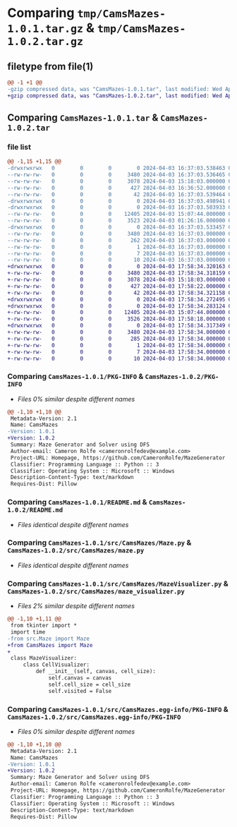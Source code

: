 # Comparing `tmp/CamsMazes-1.0.1.tar.gz` & `tmp/CamsMazes-1.0.2.tar.gz`

## filetype from file(1)

```diff
@@ -1 +1 @@
-gzip compressed data, was "CamsMazes-1.0.1.tar", last modified: Wed Apr  3 16:37:03 2024, max compression
+gzip compressed data, was "CamsMazes-1.0.2.tar", last modified: Wed Apr  3 17:58:34 2024, max compression
```

## Comparing `CamsMazes-1.0.1.tar` & `CamsMazes-1.0.2.tar`

### file list

```diff
@@ -1,15 +1,15 @@
-drwxrwxrwx   0        0        0        0 2024-04-03 16:37:03.538463 CamsMazes-1.0.1/
--rw-rw-rw-   0        0        0     3480 2024-04-03 16:37:03.536465 CamsMazes-1.0.1/PKG-INFO
--rw-rw-rw-   0        0        0     3078 2024-04-03 15:18:03.000000 CamsMazes-1.0.1/README.md
--rw-rw-rw-   0        0        0      427 2024-04-03 16:36:52.000000 CamsMazes-1.0.1/pyproject.toml
--rw-rw-rw-   0        0        0       42 2024-04-03 16:37:03.539464 CamsMazes-1.0.1/setup.cfg
-drwxrwxrwx   0        0        0        0 2024-04-03 16:37:03.498941 CamsMazes-1.0.1/src/
-drwxrwxrwx   0        0        0        0 2024-04-03 16:37:03.503933 CamsMazes-1.0.1/src/CamsMazes/
--rw-rw-rw-   0        0        0    12405 2024-04-03 15:07:44.000000 CamsMazes-1.0.1/src/CamsMazes/Maze.py
--rw-rw-rw-   0        0        0     3523 2024-04-03 01:26:16.000000 CamsMazes-1.0.1/src/CamsMazes/MazeVisualizer.py
-drwxrwxrwx   0        0        0        0 2024-04-03 16:37:03.533457 CamsMazes-1.0.1/src/CamsMazes.egg-info/
--rw-rw-rw-   0        0        0     3480 2024-04-03 16:37:03.000000 CamsMazes-1.0.1/src/CamsMazes.egg-info/PKG-INFO
--rw-rw-rw-   0        0        0      262 2024-04-03 16:37:03.000000 CamsMazes-1.0.1/src/CamsMazes.egg-info/SOURCES.txt
--rw-rw-rw-   0        0        0        1 2024-04-03 16:37:03.000000 CamsMazes-1.0.1/src/CamsMazes.egg-info/dependency_links.txt
--rw-rw-rw-   0        0        0        7 2024-04-03 16:37:03.000000 CamsMazes-1.0.1/src/CamsMazes.egg-info/requires.txt
--rw-rw-rw-   0        0        0       10 2024-04-03 16:37:03.000000 CamsMazes-1.0.1/src/CamsMazes.egg-info/top_level.txt
+drwxrwxrwx   0        0        0        0 2024-04-03 17:58:34.320163 CamsMazes-1.0.2/
+-rw-rw-rw-   0        0        0     3480 2024-04-03 17:58:34.318159 CamsMazes-1.0.2/PKG-INFO
+-rw-rw-rw-   0        0        0     3078 2024-04-03 15:18:03.000000 CamsMazes-1.0.2/README.md
+-rw-rw-rw-   0        0        0      427 2024-04-03 17:58:22.000000 CamsMazes-1.0.2/pyproject.toml
+-rw-rw-rw-   0        0        0       42 2024-04-03 17:58:34.321158 CamsMazes-1.0.2/setup.cfg
+drwxrwxrwx   0        0        0        0 2024-04-03 17:58:34.272495 CamsMazes-1.0.2/src/
+drwxrwxrwx   0        0        0        0 2024-04-03 17:58:34.283124 CamsMazes-1.0.2/src/CamsMazes/
+-rw-rw-rw-   0        0        0    12405 2024-04-03 15:07:44.000000 CamsMazes-1.0.2/src/CamsMazes/maze.py
+-rw-rw-rw-   0        0        0     3526 2024-04-03 17:58:18.000000 CamsMazes-1.0.2/src/CamsMazes/maze_visualizer.py
+drwxrwxrwx   0        0        0        0 2024-04-03 17:58:34.317349 CamsMazes-1.0.2/src/CamsMazes.egg-info/
+-rw-rw-rw-   0        0        0     3480 2024-04-03 17:58:34.000000 CamsMazes-1.0.2/src/CamsMazes.egg-info/PKG-INFO
+-rw-rw-rw-   0        0        0      285 2024-04-03 17:58:34.000000 CamsMazes-1.0.2/src/CamsMazes.egg-info/SOURCES.txt
+-rw-rw-rw-   0        0        0        1 2024-04-03 17:58:34.000000 CamsMazes-1.0.2/src/CamsMazes.egg-info/dependency_links.txt
+-rw-rw-rw-   0        0        0        7 2024-04-03 17:58:34.000000 CamsMazes-1.0.2/src/CamsMazes.egg-info/requires.txt
+-rw-rw-rw-   0        0        0       10 2024-04-03 17:58:34.000000 CamsMazes-1.0.2/src/CamsMazes.egg-info/top_level.txt
```

### Comparing `CamsMazes-1.0.1/PKG-INFO` & `CamsMazes-1.0.2/PKG-INFO`

 * *Files 0% similar despite different names*

```diff
@@ -1,10 +1,10 @@
 Metadata-Version: 2.1
 Name: CamsMazes
-Version: 1.0.1
+Version: 1.0.2
 Summary: Maze Generator and Solver using DFS
 Author-email: Cameron Rolfe <cameronrolfedev@example.com>
 Project-URL: Homepage, https://github.com/CameronRolfe/MazeGenerator
 Classifier: Programming Language :: Python :: 3
 Classifier: Operating System :: Microsoft :: Windows
 Description-Content-Type: text/markdown
 Requires-Dist: Pillow
```

### Comparing `CamsMazes-1.0.1/README.md` & `CamsMazes-1.0.2/README.md`

 * *Files identical despite different names*

### Comparing `CamsMazes-1.0.1/src/CamsMazes/Maze.py` & `CamsMazes-1.0.2/src/CamsMazes/maze.py`

 * *Files identical despite different names*

### Comparing `CamsMazes-1.0.1/src/CamsMazes/MazeVisualizer.py` & `CamsMazes-1.0.2/src/CamsMazes/maze_visualizer.py`

 * *Files 2% similar despite different names*

```diff
@@ -1,10 +1,11 @@
 from tkinter import *
 import time
-from src.Maze import Maze
+from CamsMazes import Maze
+
 class MazeVisualizer:
     class CellVisualizer:
         def __init__(self, canvas, cell_size):
             self.canvas = canvas
             self.cell_size = cell_size
             self.visited = False
```

### Comparing `CamsMazes-1.0.1/src/CamsMazes.egg-info/PKG-INFO` & `CamsMazes-1.0.2/src/CamsMazes.egg-info/PKG-INFO`

 * *Files 0% similar despite different names*

```diff
@@ -1,10 +1,10 @@
 Metadata-Version: 2.1
 Name: CamsMazes
-Version: 1.0.1
+Version: 1.0.2
 Summary: Maze Generator and Solver using DFS
 Author-email: Cameron Rolfe <cameronrolfedev@example.com>
 Project-URL: Homepage, https://github.com/CameronRolfe/MazeGenerator
 Classifier: Programming Language :: Python :: 3
 Classifier: Operating System :: Microsoft :: Windows
 Description-Content-Type: text/markdown
 Requires-Dist: Pillow
```

